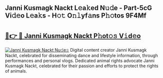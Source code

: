 ## Janni Kusmagk Nackt L𝚎a𝚔ed N𝚞𝚍e - Part-5cG Vi𝚍𝚎o L𝚎a𝚔s - H𝚘𝚝 O𝚗𝚕yf𝚊ns P𝚑𝚘tos 9F4Mf

# <h2><a href="http://kfd23jl.oniu.top/?m=Janni+Kusmagk+Nackt">🔗👉 🔴 Janni Kusmagk Nackt P𝚑ot𝚘𝚜 V𝚒d𝚎o</a></h2>

[![Janni Kusmagk Nackt Nu𝚍e𝚜](https://i.imgur.com/0qMVB7G.gif)](http://kfd23jl.oniu.top/?m=Janni+Kusmagk+Nackt)
Digital content creator Janni Kusmagk Nackt, celebrated for disseminating dance and lifestyle information, through performances and personal vlogs. Dedicated animal rights advocate Janni Kusmagk Nackt, celebrated for their passion and efforts to protect the rights of animals.  
